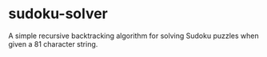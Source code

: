 # sudoku-solver
A simple recursive backtracking algorithm for solving Sudoku puzzles when given a 81 character string.
